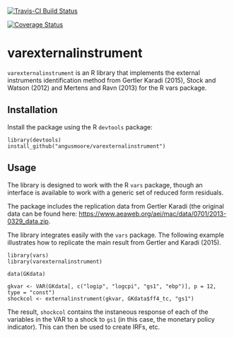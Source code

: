 [![Travis-CI Build Status](https://travis-ci.org/angusmoore/varHFinstrument.svg?branch=master)](https://travis-ci.org/angusmoore/varHFinstrument)

[![Coverage Status](https://coveralls.io/repos/github/angusmoore/varexternalinstruments/badge.svg?branch=master)](https://coveralls.io/github/angusmoore/varexternalinstrument?branch=master)

# varexternalinstrument
`varexternalinstrument` is an R library that implements the external instruments identification method from Gertler Karadi (2015), Stock and Watson (2012) and Mertens and Ravn (2013) for the R vars package.

## Installation

Install the package using the R `devtools` package:
```
library(devtools)
install_github("angusmoore/varexternalinstrument")
```

## Usage
The library is designed to work with the R `vars` package, though an interface is available to work with a generic set of reduced form residuals.

The package includes the replication data from Gertler Karadi (the original data can be found here: https://www.aeaweb.org/aej/mac/data/0701/2013-0329_data.zip. 

The library integrates easily with the `vars` package. The following example illustrates how to replicate the main result from Gertler and Karadi (2015).

```
library(vars)
library(varexternalinstrument)

data(GKdata)

gkvar <- VAR(GKdata[, c("logip", "logcpi", "gs1", "ebp")], p = 12, type = "const")
shockcol <- externalinstrument(gkvar, GKdata$ff4_tc, "gs1")
```

The result, `shockcol` contains the instaneous response of each of the variables in the VAR to a shock to `gs1` (in this case, the monetary policy indicator). This can then be used to create IRFs, etc.
